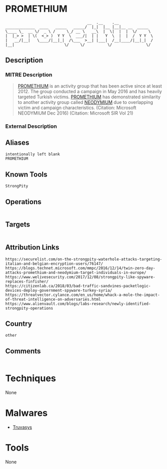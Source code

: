 
# PROMETHIUM

```
                                    __  .__    .__               
_____________  ____   _____   _____/  |_|  |__ |__|__ __  _____  
\____ \_  __ \/  _ \ /     \_/ __ \   __\  |  \|  |  |  \/     \ 
|  |_> >  | \(  <_> )  Y Y  \  ___/|  | |   Y  \  |  |  /  Y Y  \
|   __/|__|   \____/|__|_|  /\___  >__| |___|  /__|____/|__|_|  /
|__|                      \/     \/          \/               \/ 

```

## Description

### MITRE Description

> [PROMETHIUM](https://attack.mitre.org/groups/G0056) is an activity group that has been active since at least 2012. The group conducted a campaign in May 2016 and has heavily targeted Turkish victims. [PROMETHIUM](https://attack.mitre.org/groups/G0056) has demonstrated similarity to another activity group called [NEODYMIUM](https://attack.mitre.org/groups/G0055) due to overlapping victim and campaign characteristics. (Citation: Microsoft NEODYMIUM Dec 2016) (Citation: Microsoft SIR Vol 21)

### External Description

> 

## Aliases

```
intentionally left blank
PROMETHIUM
```

## Known Tools

```
StrongPity
```

## Operations

```

```

## Targets

```

```

## Attribution Links

```
https://securelist.com/on-the-strongpity-waterhole-attacks-targeting-italian-and-belgian-encryption-users/76147/
https://blogs.technet.microsoft.com/mmpc/2016/12/14/twin-zero-day-attacks-promethium-and-neodymium-target-individuals-in-europe/
https://www.welivesecurity.com/2017/12/08/strongpity-like-spyware-replaces-finfisher/
https://citizenlab.ca/2018/03/bad-traffic-sandvines-packetlogic-devices-deploy-government-spyware-turkey-syria/
https://threatvector.cylance.com/en_us/home/whack-a-mole-the-impact-of-threat-intelligence-on-adversaries.html
https://www.alienvault.com/blogs/labs-research/newly-identified-strongpity-operations
```

## Country

```
other
```

## Comments

```

```

# Techniques

None

# Malwares


* [Truvasys](../malwares/Truvasys.md)


# Tools

None
